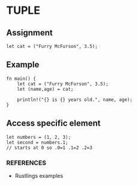 # TUPLE


## Assignment

```
let cat = ("Furry McFurson", 3.5);
```

## Example

```
fn main() {
    let cat = ("Furry McFurson", 3.5);
    let (name,age) = cat;

    println!("{} is {} years old.", name, age);
}
```

## Access specific element

```
let numbers = (1, 2, 3);
let second = numbers.1; 
// starts at 0 so .0=1 .1=2 .2=3
```


### REFERENCES

- Rustlings examples
